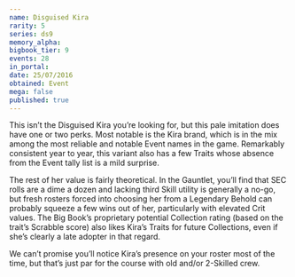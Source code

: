 ```yaml
---
name: Disguised Kira
rarity: 5
series: ds9
memory_alpha:
bigbook_tier: 9
events: 28
in_portal:
date: 25/07/2016
obtained: Event
mega: false
published: true
---
```


This isn’t the Disguised Kira you’re looking for, but this pale imitation does have one or two perks. Most notable is the Kira brand, which is in the mix among the most reliable and notable Event names in the game. Remarkably consistent year to year, this variant also has a few Traits whose absence from the Event tally list is a mild surprise.

The rest of her value is fairly theoretical. In the Gauntlet, you’ll find that SEC rolls are a dime a dozen and lacking third Skill utility is generally a no-go, but fresh rosters forced into choosing her from a Legendary Behold can probably squeeze a few wins out of her, particularly with elevated Crit values. The Big Book’s proprietary potential Collection rating (based on the trait’s Scrabble score) also likes Kira’s Traits for future Collections, even if she’s clearly a late adopter in that regard. 

We can’t promise you’ll notice Kira’s presence on your roster most of the time, but that’s just par for the course with old and/or 2-Skilled crew.

